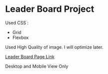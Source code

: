# Leader Board Project

Used CSS :

- Grid
- Flexbox

Used High Quality of image. I will optimize later.

[Leader Board Page Link](https://mrx-arafat.github.io/Leader-Board-Project/)

Desktop and Mobile View Only
